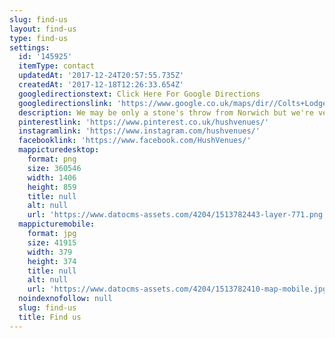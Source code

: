 ```yaml
---
slug: find-us
layout: find-us
type: find-us
settings:
  id: '145925'
  itemType: contact
  updatedAt: '2017-12-24T20:57:55.735Z'
  createdAt: '2017-12-18T12:26:33.654Z'
  googledirectionstext: Click Here For Google Directions
  googledirectionslink: 'https://www.google.co.uk/maps/dir//Colts+Lodge+Bed+%26+Breakfast,+Oak''s+Ln,+Postwick,+Norwich+NR13+5HD/@52.6111019,1.3527108,13z/data=!4m8!4m7!1m0!1m5!1m1!1s0x47d9fcabb0d65977:0x8c6db7a6ad5847fc!2m2!1d1.389797!2d52.612325?hl=en'
  description: We may be only a stone's throw from Norwich but we're very well hidden in the gentle folds of the Yare Valley...
  pinterestlink: 'https://www.pinterest.co.uk/hushvenues/'
  instagramlink: 'https://www.instagram.com/hushvenues/'
  facebooklink: 'https://www.facebook.com/HushVenues/'
  mappicturedesktop:
    format: png
    size: 360546
    width: 1406
    height: 859
    title: null
    alt: null
    url: 'https://www.datocms-assets.com/4204/1513782443-layer-771.png'
  mappicturemobile:
    format: jpg
    size: 41915
    width: 379
    height: 374
    title: null
    alt: null
    url: 'https://www.datocms-assets.com/4204/1513782410-map-mobile.jpg'
  noindexnofollow: null
  slug: find-us
  title: Find us
---
```


